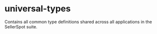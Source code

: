 # universal-types

Contains all common type definitions shared across all applications in the SellerSpot suite.
